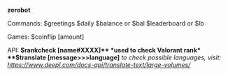 **zerobot**

Commands:
$greetings
$daily
$balance or $bal
$leaderboard or $lb

Games:
$coinflip [amount]

API:
**$rankcheck [name#XXXX]**
*used to check Valorant rank*
**$translate [message>>>language]**
*to check possible languages, visit: 
<https://www.deepl.com/docs-api/translate-text/large-volumes/>*